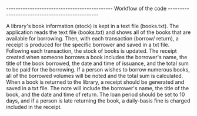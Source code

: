 --------------------------------------------- Workflow of the code ------------------------------------------------

A library's book information (stock) is kept in a text file (books.txt). The application 
reads the text file (books.txt) and shows all of the books that are available for
borrowing. Then, with each transaction (borrow/ return), a receipt is produced
for the specific borrower and saved in a txt file. Following each transaction, the stock
of books is updated.
The receipt created when someone borrows a book includes the borrower's name, the title of the book
borrowed, the date and time of issuance, and the total sum to be paid for the
borrowing. If a person wishes to borrow numerous books, all of the borrowed
volumes will be noted and the total sum is calculated.
When a book is returned to the library, a receipt should be generated and saved in
a txt file. The note will include the borrower's name, the title of the
book, and the date and time of return. 
The loan period should be set to 10 days, and if a person is late returning the book, 
a daily-basis fine is charged included in the receipt.
